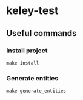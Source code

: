 # keley-test

## Useful commands

### Install project

    make install

### Generate entities

    make generate_entities
